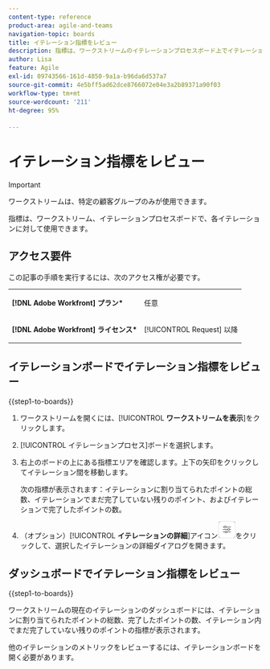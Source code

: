 ```yaml
---
content-type: reference
product-area: agile-and-teams
navigation-topic: boards
title: イテレーション指標をレビュー
description: 指標は、ワークストリームのイテレーションプロセスボード上でイテレーションごとに利用できます。
author: Lisa
feature: Agile
exl-id: 09743566-161d-4850-9a1a-b96da6d537a7
source-git-commit: 4e5bff5ad62dce8766072e04e3a2b89371a90f03
workflow-type: tm+mt
source-wordcount: '211'
ht-degree: 95%

---
```


# イテレーション指標をレビュー

>[!IMPORTANT]
>
>ワークストリームは、特定の顧客グループのみが使用できます。

指標は、ワークストリーム、イテレーションプロセスボードで、各イテレーションに対して使用できます。

## アクセス要件

この記事の手順を実行するには、次のアクセス権が必要です。

<table style="table-layout:auto"> 
 <col> 
 </col> 
 <col> 
 </col> 
 <tbody> 
  <tr> 
   <td role="rowheader"><strong>[!DNL Adobe Workfront] プラン*</strong></td> 
   <td> <p>任意</p> </td> 
  </tr> 
  <tr> 
   <td role="rowheader"><strong>[!DNL Adobe Workfront] ライセンス*</strong></td> 
   <td> <p>[!UICONTROL Request] 以降</p> </td> 
  </tr> 
 </tbody> 
</table>

## イテレーションボードでイテレーション指標をレビュー

{{step1-to-boards}}

1. ワークストリームを開くには、[!UICONTROL **ワークストリームを表示**]&#x200B;をクリックします。
1. [!UICONTROL イテレーションプロセス]ボードを選択します。
1. 右上のボードの上にある指標エリアを確認します。上下の矢印をクリックしてイテレーション間を移動します。

   次の指標が表示されます：イテレーションに割り当てられたポイントの総数、イテレーションでまだ完了していない残りのポイント、およびイテレーションで完了したポイントの数。

1. （オプション）[!UICONTROL **イテレーションの詳細**]&#x200B;アイコン![イテレーションの詳細](assets/iteration-details-button.png)をクリックして、選択したイテレーションの詳細ダイアログを開きます。

## ダッシュボードでイテレーション指標をレビュー

{{step1-to-boards}}

ワークストリームの現在のイテレーションのダッシュボードには、イテレーションに割り当てられたポイントの総数、完了したポイントの数、イテレーション内でまだ完了していない残りのポイントの指標が表示されます。

他のイテレーションのメトリックをレビューするには、イテレーションボードを開く必要があります。
